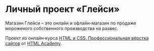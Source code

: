 # Личный проект «Глейси»

Магазин Глейси – это онлайн и офлайн-магазин по продаже мороженого собственного производства на развес.

Проект из онлайн‑курса [HTML и CSS. Профессиональная вёрстка сайтов](https://htmlacademy.ru/intensive/htmlcss) от [HTML Academy](https://htmlacademy.ru).
